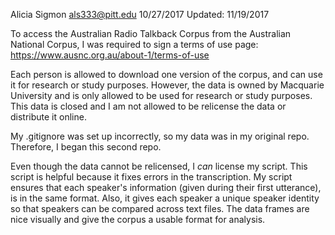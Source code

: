Alicia Sigmon
als333@pitt.edu
10/27/2017
Updated: 11/19/2017

To access the Australian Radio Talkback Corpus from the Australian National Corpus, I was required to sign a terms of use page:
https://www.ausnc.org.au/about-1/terms-of-use

Each person is allowed to download one version of the corpus, and can use it for research or study purposes. 
However, the data is owned by Macquarie University and is only allowed to be used for research or study purposes. 
This data is closed and I am not allowed to be relicense the data or distribute it online.

My .gitignore was set up incorrectly, so my data was in my original repo. Therefore, I began this second repo.

Even though the data cannot be relicensed, I *can* license my script. This script is helpful because it fixes errors in the transcription.
My script ensures that each speaker's information (given during their first utterance), is in the same format. 
Also, it gives each speaker a unique speaker identity so that speakers can be compared across text files.
The data frames are nice visually and give the corpus a usable format for analysis.